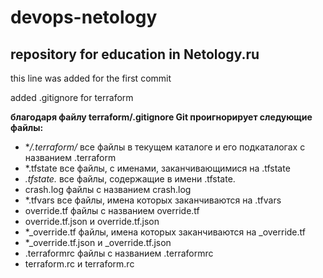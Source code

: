# devops-netology
## repository for education in Netology.ru

this line was added for the first commit

added .gitignore for terraform

**благодаря файлу terraform/.gitignore Git проигнорирует следующие файлы:**

* **/.terraform/*  все файлы в текущем каталоге и его подкаталогах с названием .terraform
* *.tfstate        все файлы, с именами, заканчивающимися на .tfstate
* *.tfstate.*	 все файлы, содержащие в имени .tfstate.
* crash.log	 файлы с названием crash.log
* *.tfvars	 все файлы, имена которых заканчиваются на .tfvars
* override.tf	 файлы с названием override.tf
* override.tf.json и override.tf.json
* *_override.tf    файлы, имена которых заканчиваются на _override.tf
* *_override.tf.json  и _override.tf.json
* .terraformrc	 файлы с названием .terraformrc
* terraform.rc	 и terraform.rc